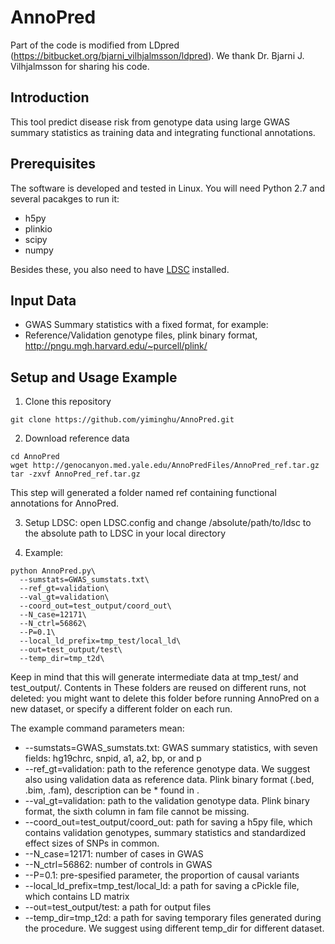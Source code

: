 # AnnoPred

Part of the code is modified from LDpred (https://bitbucket.org/bjarni_vilhjalmsson/ldpred). We thank Dr. Bjarni J. Vilhjalmsson for sharing his code.

## Introduction
This tool predict disease risk from genotype data using large GWAS summary statistics as training data and integrating functional annotations.

## Prerequisites
The software is developed and tested in Linux. You will need Python 2.7 and several pacakges to run it:
* h5py
* plinkio
* scipy
* numpy

Besides these, you also need to have [LDSC](https://github.com/bulik/ldsc) installed. 

## Input Data
* GWAS Summary statistics with a fixed format, for example:
* Reference/Validation genotype files, plink binary format, http://pngu.mgh.harvard.edu/~purcell/plink/

## Setup and Usage Example
1) Clone this repository
```
git clone https://github.com/yiminghu/AnnoPred.git
```
2) Download reference data
```
cd AnnoPred
wget http://genocanyon.med.yale.edu/AnnoPredFiles/AnnoPred_ref.tar.gz
tar -zxvf AnnoPred_ref.tar.gz
```
This step will generated a folder named ref containing functional annotations for AnnoPred.

3) Setup LDSC: open LDSC.config and change /absolute/path/to/ldsc to the absolute path to LDSC in your local directory

4) Example:
```
python AnnoPred.py\
  --sumstats=GWAS_sumstats.txt\
  --ref_gt=validation\
  --val_gt=validation\
  --coord_out=test_output/coord_out\
  --N_case=12171\
  --N_ctrl=56862\
  --P=0.1\
  --local_ld_prefix=tmp_test/local_ld\
  --out=test_output/test\
  --temp_dir=tmp_t2d\
```
Keep in mind that this will generate intermediate data at tmp_test/ and test_output/. Contents in These folders are reused on different runs, not deleted: you might want to delete this folder before running AnnoPred on a new dataset, or specify a different folder on each run.

The example command parameters mean:
* --sumstats=GWAS_sumstats.txt: GWAS summary statistics, with seven fields: hg19chrc, snpid, a1, a2, bp, or and p
* --ref_gt=validation: path to the reference genotype data. We suggest also using validation data as reference data. Plink binary format (.bed, .bim, .fam), description can be * found in .
* --val_gt=validation: path to the validation genotype data. Plink binary format, the sixth column in fam file cannot be missing.
* --coord_out=test_output/coord_out: path for saving a h5py file, which contains validation genotypes, summary statistics and standardized effect sizes of SNPs in common.
* --N_case=12171: number of cases in GWAS
* --N_ctrl=56862: number of controls in GWAS
* --P=0.1: pre-spesified parameter, the proportion of causal variants
* --local_ld_prefix=tmp_test/local_ld: a path for saving a cPickle file, which contains LD matrix
* --out=test_output/test: a path for output files
* --temp_dir=tmp_t2d: a path for saving temporary files generated during the procedure. We suggest using different temp_dir for different dataset.

